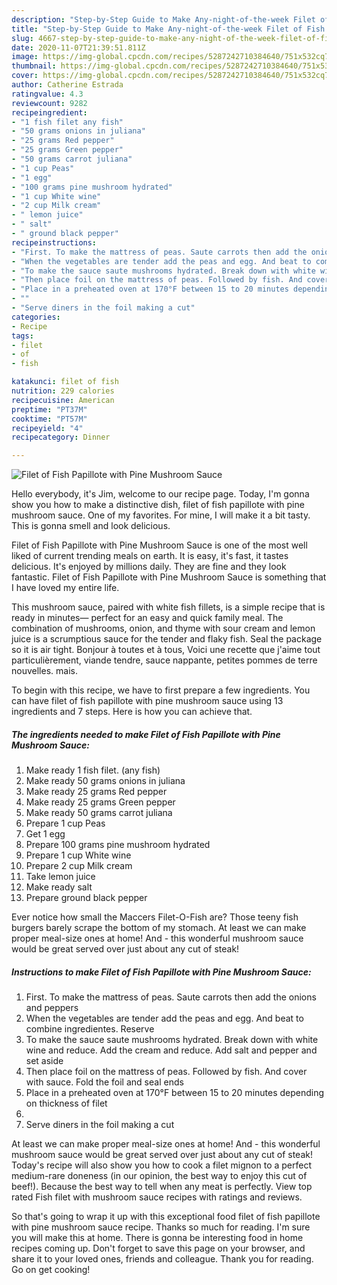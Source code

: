 ```yaml
---
description: "Step-by-Step Guide to Make Any-night-of-the-week Filet of Fish Papillote with Pine Mushroom Sauce"
title: "Step-by-Step Guide to Make Any-night-of-the-week Filet of Fish Papillote with Pine Mushroom Sauce"
slug: 4667-step-by-step-guide-to-make-any-night-of-the-week-filet-of-fish-papillote-with-pine-mushroom-sauce
date: 2020-11-07T21:39:51.811Z
image: https://img-global.cpcdn.com/recipes/5287242710384640/751x532cq70/filet-of-fish-papillote-with-pine-mushroom-sauce-recipe-main-photo.jpg
thumbnail: https://img-global.cpcdn.com/recipes/5287242710384640/751x532cq70/filet-of-fish-papillote-with-pine-mushroom-sauce-recipe-main-photo.jpg
cover: https://img-global.cpcdn.com/recipes/5287242710384640/751x532cq70/filet-of-fish-papillote-with-pine-mushroom-sauce-recipe-main-photo.jpg
author: Catherine Estrada
ratingvalue: 4.3
reviewcount: 9282
recipeingredient:
- "1 fish filet any fish"
- "50 grams onions in juliana"
- "25 grams Red pepper"
- "25 grams Green pepper"
- "50 grams carrot juliana"
- "1 cup Peas"
- "1 egg"
- "100 grams pine mushroom hydrated"
- "1 cup White wine"
- "2 cup Milk cream"
- " lemon juice"
- " salt"
- " ground black pepper"
recipeinstructions:
- "First. To make the mattress of peas. Saute carrots then add the onions and peppers"
- "When the vegetables are tender add the peas and egg. And beat to combine ingredientes. Reserve"
- "To make the sauce saute mushrooms hydrated. Break down with white wine and reduce. Add the cream and reduce. Add salt and pepper and set aside"
- "Then place foil on the mattress of peas. Followed by fish. And cover with sauce. Fold the foil and seal ends"
- "Place in a preheated oven at 170°F between 15 to 20 minutes depending on thickness of filet"
- ""
- "Serve diners in the foil making a cut"
categories:
- Recipe
tags:
- filet
- of
- fish

katakunci: filet of fish 
nutrition: 229 calories
recipecuisine: American
preptime: "PT37M"
cooktime: "PT57M"
recipeyield: "4"
recipecategory: Dinner

---
```



![Filet of Fish Papillote with Pine Mushroom Sauce](https://img-global.cpcdn.com/recipes/5287242710384640/751x532cq70/filet-of-fish-papillote-with-pine-mushroom-sauce-recipe-main-photo.jpg)

Hello everybody, it's Jim, welcome to our recipe page. Today, I'm gonna show you how to make a distinctive dish, filet of fish papillote with pine mushroom sauce. One of my favorites. For mine, I will make it a bit tasty. This is gonna smell and look delicious.

Filet of Fish Papillote with Pine Mushroom Sauce is one of the most well liked of current trending meals on earth. It is easy, it's fast, it tastes delicious. It's enjoyed by millions daily. They are fine and they look fantastic. Filet of Fish Papillote with Pine Mushroom Sauce is something that I have loved my entire life.

This mushroom sauce, paired with white fish fillets, is a simple recipe that is ready in minutes— perfect for an easy and quick family meal. The combination of mushrooms, onion, and thyme with sour cream and lemon juice is a scrumptious sauce for the tender and flaky fish. Seal the package so it is air tight. Bonjour à toutes et à tous, Voici une recette que j&#39;aime tout particulièrement, viande tendre, sauce nappante, petites pommes de terre nouvelles. mais.


To begin with this recipe, we have to first prepare a few ingredients. You can have filet of fish papillote with pine mushroom sauce using 13 ingredients and 7 steps. Here is how you can achieve that.

<!--inarticleads1-->

##### The ingredients needed to make Filet of Fish Papillote with Pine Mushroom Sauce:

1. Make ready 1 fish filet. (any fish)
1. Make ready 50 grams onions in juliana
1. Make ready 25 grams Red pepper
1. Make ready 25 grams Green pepper
1. Make ready 50 grams carrot juliana
1. Prepare 1 cup Peas
1. Get 1 egg
1. Prepare 100 grams pine mushroom hydrated
1. Prepare 1 cup White wine
1. Prepare 2 cup Milk cream
1. Take  lemon juice
1. Make ready  salt
1. Prepare  ground black pepper


Ever notice how small the Maccers Filet-O-Fish are? Those teeny fish burgers barely scrape the bottom of my stomach. At least we can make proper meal-size ones at home! And - this wonderful mushroom sauce would be great served over just about any cut of steak! 

<!--inarticleads2-->

##### Instructions to make Filet of Fish Papillote with Pine Mushroom Sauce:

1. First. To make the mattress of peas. Saute carrots then add the onions and peppers
1. When the vegetables are tender add the peas and egg. And beat to combine ingredientes. Reserve
1. To make the sauce saute mushrooms hydrated. Break down with white wine and reduce. Add the cream and reduce. Add salt and pepper and set aside
1. Then place foil on the mattress of peas. Followed by fish. And cover with sauce. Fold the foil and seal ends
1. Place in a preheated oven at 170°F between 15 to 20 minutes depending on thickness of filet
1. 
1. Serve diners in the foil making a cut


At least we can make proper meal-size ones at home! And - this wonderful mushroom sauce would be great served over just about any cut of steak! Today&#39;s recipe will also show you how to cook a filet mignon to a perfect medium-rare doneness (in our opinion, the best way to enjoy this cut of beef!). Because the best way to tell when any meat is perfectly. View top rated Fish filet with mushroom sauce recipes with ratings and reviews. 

So that's going to wrap it up with this exceptional food filet of fish papillote with pine mushroom sauce recipe. Thanks so much for reading. I'm sure you will make this at home. There is gonna be interesting food in home recipes coming up. Don't forget to save this page on your browser, and share it to your loved ones, friends and colleague. Thank you for reading. Go on get cooking!
